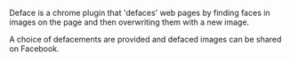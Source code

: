 Deface is a chrome plugin that 'defaces' web pages by finding faces in images on the page and then overwriting them with a new image.

A choice of defacements are provided and defaced images can be shared on Facebook.

